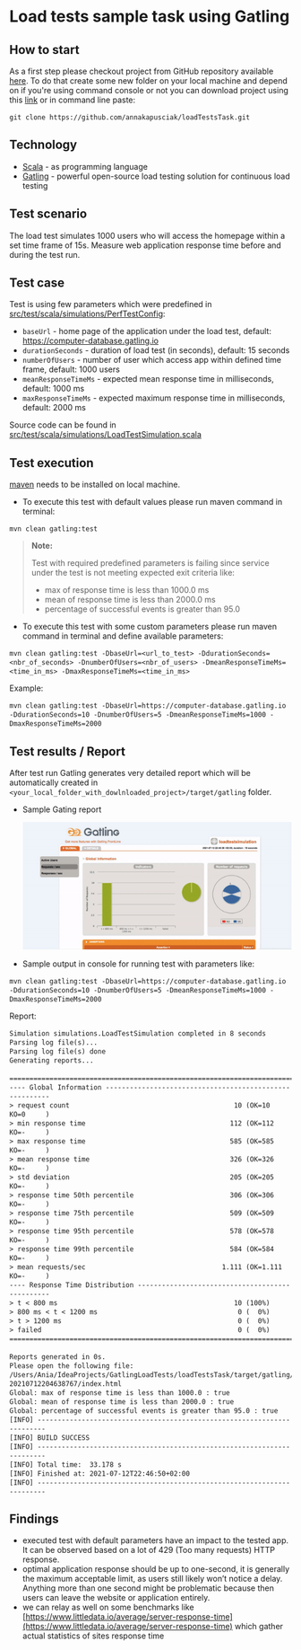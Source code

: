 # Load tests sample task using Gatling

## How to start
As a first step please checkout project from GitHub repository available [here](https://github.com/annakapusciak/loadTestsTask).
To do that create some new folder on your local machine and depend on if you're using command console or not you can download project using this [link](https://github.com/annakapusciak/loadTestsTask/archive/refs/heads/main.zip) or in command line paste:
```
git clone https://github.com/annakapusciak/loadTestsTask.git
```

## Technology
- [Scala](https://www.scala-lang.org/) - as programming language
- [Gatling](https://gatling.io/) - powerful open-source load testing solution for continuous load testing

## Test scenario
The load test simulates 1000 users who will access the homepage within a set time frame of 15s. Measure web
application response time before and during the test run.

## Test case

Test is using few parameters which were predefined in [src/test/scala/simulations/PerfTestConfig](src/test/scala/simulations/PerfTestConfig.scala):
- `baseUrl` - home page of the application under the load test, default: https://computer-database.gatling.io
- `durationSeconds` - duration of load test (in seconds), default: 15 seconds
- `numberOfUsers` - number of user which access app within defined time frame, default: 1000 users
- `meanResponseTimeMs` - expected mean response time in milliseconds, default: 1000 ms
- `maxResponseTimeMs` - expected maximum response time in milliseconds, default: 2000 ms

Source code can be found in [src/test/scala/simulations/LoadTestSimulation.scala](src/test/scala/simulations/LoadTestSimulation.scala)

## Test execution
[maven](https://maven.apache.org/) needs to be installed on local machine.

 - To execute this test with default values please run maven command in terminal:
```
mvn clean gatling:test
```

> **Note:**
>
> Test with required predefined parameters is failing since service under the test is not meeting expected exit criteria like:
> - max of response time is less than 1000.0 ms
> - mean of response time is less than 2000.0 ms
> - percentage of successful events is greater than 95.0

- To execute this test with some custom parameters please run maven command in terminal and define available parameters:
```
mvn clean gatling:test -DbaseUrl=<url_to_test> -DdurationSeconds=<nbr_of_seconds> -DnumberOfUsers=<nbr_of_users> -DmeanResponseTimeMs=<time_in_ms> -DmaxResponseTimeMs=<time_in_ms>
```
Example:
```
mvn clean gatling:test -DbaseUrl=https://computer-database.gatling.io -DdurationSeconds=10 -DnumberOfUsers=5 -DmeanResponseTimeMs=1000 -DmaxResponseTimeMs=2000
```

## Test results / Report
After test run Gatling generates very detailed report which will be automatically created in `<your_local_folder_with_dowlnloaded_project>/target/gatling` folder.

- Sample Gating report
  
  ![local sample report](sample_report.gif)

- Sample output in console for running test with parameters like:
```
mvn clean gatling:test -DbaseUrl=https://computer-database.gatling.io -DdurationSeconds=10 -DnumberOfUsers=5 -DmeanResponseTimeMs=1000 -DmaxResponseTimeMs=2000
```

Report:
```
Simulation simulations.LoadTestSimulation completed in 8 seconds
Parsing log file(s)...
Parsing log file(s) done
Generating reports...

================================================================================
---- Global Information --------------------------------------------------------
> request count                                         10 (OK=10     KO=0     )
> min response time                                    112 (OK=112    KO=-     )
> max response time                                    585 (OK=585    KO=-     )
> mean response time                                   326 (OK=326    KO=-     )
> std deviation                                        205 (OK=205    KO=-     )
> response time 50th percentile                        306 (OK=306    KO=-     )
> response time 75th percentile                        509 (OK=509    KO=-     )
> response time 95th percentile                        578 (OK=578    KO=-     )
> response time 99th percentile                        584 (OK=584    KO=-     )
> mean requests/sec                                  1.111 (OK=1.111  KO=-     )
---- Response Time Distribution ------------------------------------------------
> t < 800 ms                                            10 (100%)
> 800 ms < t < 1200 ms                                   0 (  0%)
> t > 1200 ms                                            0 (  0%)
> failed                                                 0 (  0%)
================================================================================

Reports generated in 0s.
Please open the following file: /Users/Ania/IdeaProjects/GatlingLoadTests/loadTestsTask/target/gatling/loadtestsimulation-20210712204638767/index.html
Global: max of response time is less than 1000.0 : true
Global: mean of response time is less than 2000.0 : true
Global: percentage of successful events is greater than 95.0 : true
[INFO] ------------------------------------------------------------------------
[INFO] BUILD SUCCESS
[INFO] ------------------------------------------------------------------------
[INFO] Total time:  33.178 s
[INFO] Finished at: 2021-07-12T22:46:50+02:00
[INFO] ------------------------------------------------------------------------
```

## Findings
- executed test with default parameters have an impact to the tested app. It can be observed based on a lot of 429 (Too many requests) HTTP response.
- optimal application response should be up to one-second, it is generally the maximum acceptable limit, as users still likely won’t notice a delay. Anything more than one second might be problematic because then users can leave the website or application entirely.
- we can relay as well on some benchmarks like [https://www.littledata.io/average/server-response-time](https://www.littledata.io/average/server-response-time) which gather actual statistics of sites response time